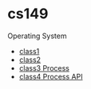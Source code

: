 # cs149
Operating System 

- [class1](https://github.com/NovemberFall/cs149/blob/master/class1.md)
- [class2](https://github.com/NovemberFall/cs149/blob/master/class2.md)
- [class3 Process](https://github.com/NovemberFall/cs149/blob/master/class3_Process.md)
- [class4 Process API]()